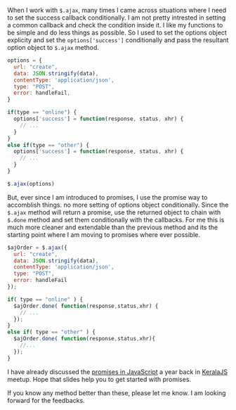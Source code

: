 <!--


---
 "jQuery: set ajax callbacks conditionally"
excerpt: "jQuery: set ajax callbacks conditionally"
date: 2014-11-25 00:00:00 IST
updated: 2014-11-25 00:00:00 IST
categories: javascript, jquery, promises
---

-->
<!DOCTYPE html>
<html>

<head>
  <title>basic-git-workflow</title>
  <meta charset="utf-8">
  <meta name="viewport" content="width=device-width, initial-scale=1.0">


  <link rel="stylesheet" href="./css/bootstrap.css">
  <link rel="stylesheet" href="./css/bootstrap.grid.css">
  <link rel="stylesheet" href="./css/bootstrap.min.css">
  <link rel="stylesheet" href="./css/bootstrap-reboot.min.css">
  <link rel="stylesheet" href="./css/bootstrap.css.map">
  <link rel="stylesheet" href="./css/blog-home.css">
  <link rel="stylesheet" href="./css/prism.css">
  <script async defer src="./css/prism.js"></script>
</head>

<body>

When I work with `$.ajax`, many times I came across situations where  I need to set the
success callback conditionally. I am not pretty intrested in setting a common callback and check the condition inside it. I like my functions to be simple and do less things as possible. So I used to set the options object explicity and set the `options['success']` conditionally and pass the resultant option object to `$.ajax` method.


```js
options = {
  url: "create",
  data: JSON.stringify(data),
  contentType: 'application/json',
  type: "POST",
  error: handleFail,
}

if(type == "online") {
  options['success'] = function(response, status, xhr) {
    // ...
  }
}
else if(type == "other") {
  options['success'] = function(response, status, xhr) {
    // ...
  }
}

$.ajax(options)
```

But, ever since I am introduced to promises, I use the promise way to accomblish things. no more setting of options object conditionally. Since the `$.ajax` method will return a promise, use the returned object to chain with `$.done` method and set them conditionally with the callbacks. For me this is much more cleaner and extendable than the previous method and its the starting point where I am moving to promises where ever possible.

```js
$ajOrder = $.ajax({
  url: "create",
  data: JSON.stringify(data),
  contentType: 'application/json',
  type: "POST",
  error: handleFail
});

if( type == "online" ) {
  $ajOrder.done( function(response,status,xhr) {
    // ...
  });
}
else if( type == "other" ) {
  $ajOrder.done( function(response,status,xhr){
    //...
  });
}
```

I have already discussed the [promises in JavaScript](/2013/12/promises-in-javascript.html) a year back in [KeralaJS](http://keralajs.org) meetup. Hope that slides help you to get started with promises.

If you know any method better than these, please let me know.
I am looking forward for the feedbacks.
